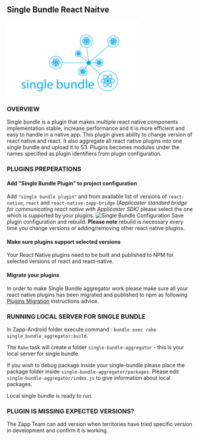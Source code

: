 ## Single Bundle React Naitve

![single-bundle.png](./single-bundle.png)

### OVERVIEW
Single bundle is a plugin that makes multiple react native components implementation stable, increase performance and it is more efficient and easy to handle in a native app. This plugin gives ability to change version of react native and react. It also aggregate all react native plugins into one single bundle and upload it to S3. Plugins becomes modules under the names specified as plugin identifiers from plugin configuration.

### PLUGINS PREPERATIONS

#### Add "Single Bundle Plugin" to project configuration
Add  `"single bundle plugin"`  and from available list of versions of `react-native`, `react` and `react-native-zapp-bridge` *(Applicaster standard bridge for communicating react native with Applicaster SDK)* please select the one which is supported by your plugins.
![Single Bundle Configuration]( https://assets-production.applicaster.com/applicaster-employees/zapp_team/anna_bauza/react_native/single-bundle-config.png  "Single Bundle Configuration")
Save plugin configuration and rebuild.
**Please note** rebuild is necessary every time you change versions or adding/removing other react native plugins.


#### Make sure plugins support selected versions
Your React Native plugins need to be built and published to NPM for selected versions of react and react-native.


#### Migrate your plugins
In order to make Single Bundle aggregator work please make sure all your react native plugins has been migrated and published to npm as following [Plugins Migration](/react-native/plugins-migration.md) instructions advice.

### RUNNING LOCAL SERVER FOR SINGLE BUNDLE

In Zapp-Android folder execute command :
`bundle exec rake single_bundle_aggregator:build`.


The `Rake` task will create a folder `single-bundle-aggregator` - this is your local server for single bundle.

If you wish to debug package inside your single-bundle please place the package folder inside `single-bundle-aggregator/packages`. Please edit `single-bundle-aggregator/index.js` to give information about local packages.

Local single bundle is ready to run.

### PLUGIN IS MISSING EXPECTED VERSIONS?
The Zapp Team can add version when territories have tried specific version in development and confirm it is working.

